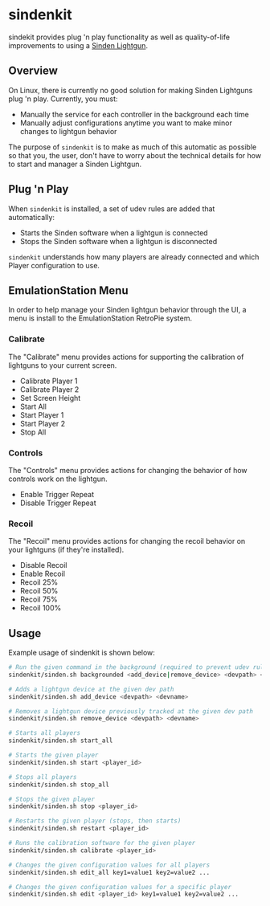 # sindenkit

sindekit provides plug 'n play functionality as well as quality-of-life improvements
to using a [Sinden Lightgun](https://sindenlightgun.com/).  

## Overview

On Linux, there is currently no good solution for making Sinden Lightguns plug 'n play.
Currently, you must:

* Manually the service for each controller in the background each time
* Manually adjust configurations anytime you want to make minor changes to lightgun behavior

The purpose of `sindenkit` is to make as much of this automatic as possible so that
you, the user, don't have to worry about the technical details for how to start and
manager a Sinden Lightgun.

## Plug 'n Play

When `sindenkit` is installed, a set of udev rules are added that automatically:

* Starts the Sinden software when a lightgun is connected
* Stops the Sinden software when a lightgun is disconnected

`sindenkit` understands how many players are already connected and which Player
configuration to use.

## EmulationStation Menu

In order to help manage your Sinden lightgun behavior through the UI, a menu is install
to the EmulationStation RetroPie system.

### Calibrate

The "Calibrate" menu provides actions for supporting the calibration of lightguns
to your current screen.

* Calibrate Player 1
* Calibrate Player 2
* Set Screen Height
* Start All
* Start Player 1
* Start Player 2
* Stop All

### Controls

The "Controls" menu provides actions for changing the behavior of how controls work
on the lightgun.

* Enable Trigger Repeat
* Disable Trigger Repeat

### Recoil

The "Recoil" menu provides actions for changing the recoil behavior on your lightguns
(if they're installed).

* Disable Recoil
* Enable Recoil
* Recoil 25%
* Recoil 50%
* Recoil 75%
* Recoil 100%

## Usage

Example usage of sindenkit is shown below:

```bash
# Run the given command in the background (required to prevent udev rule timeouts)
sindenkit/sinden.sh backgrounded <add_device|remove_device> <devpath> <devname>

# Adds a lightgun device at the given dev path
sindenkit/sinden.sh add_device <devpath> <devname>

# Removes a lightgun device previously tracked at the given dev path
sindenkit/sinden.sh remove_device <devpath> <devname>

# Starts all players
sindenkit/sinden.sh start_all

# Starts the given player
sindenkit/sinden.sh start <player_id>

# Stops all players
sindenkit/sinden.sh stop_all

# Stops the given player
sindenkit/sinden.sh stop <player_id>

# Restarts the given player (stops, then starts)
sindenkit/sinden.sh restart <player_id>

# Runs the calibration software for the given player
sindenkit/sinden.sh calibrate <player_id>

# Changes the given configuration values for all players
sindenkit/sinden.sh edit_all key1=value1 key2=value2 ...

# Changes the given configuration values for a specific player
sindenkit/sinden.sh edit <player_id> key1=value1 key2=value2 ...
```
